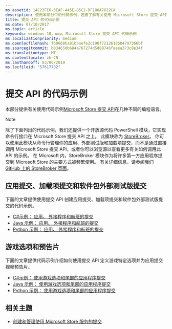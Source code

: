 ```yaml
---
ms.assetid: 14C23FE6-3EAF-445E-85C1-DF188A7822CA
description: 使用本部分中的代码示例，若要了解有关使用 Microsoft Store 提交 API 的详细信息。
title: 提交 API 的代码示例
ms.date: 07/10/2017
ms.topic: article
keywords: windows 10，uwp，Microsoft Store 提交 API 代码示例
ms.localizationpriority: medium
ms.openlocfilehash: f60668ba81bbaefe2c190f7212618684797366bf
ms.sourcegitcommit: b034650b684a767274d5d88746faeea373c8e34f
ms.translationtype: MT
ms.contentlocale: zh-CN
ms.lasthandoff: 03/06/2019
ms.locfileid: "57617732"
---
```

# <a name="code-examples-for-the-submission-api"></a>提交 API 的代码示例

本部分提供有关使用代码示例[Microsoft Store 提交 API](create-and-manage-submissions-using-windows-store-services.md)在几种不同的编程语言。

> [!NOTE]
> 除了下面列出的代码示例，我们还提供一个开放源代码 PowerShell 模块，它实现命令行接口在 Microsoft Store 提交 API 之上。 此模块称为 [StoreBroker](https://aka.ms/storebroker)。 你可以使用此模块从命令行管理你的应用、外部测试版和加载项提交，而不是通过直接调用 Microsoft Store 提交 API，或者你可以浏览源以查看更多有关如何调用此 API 的示例。 在 Microsoft 内，StoreBroker 模块作为将许多第一方应用程序提交到 Microsoft Store 的主要方式被频繁使用。 有关详细信息，请参阅我们 [GitHub 上的 StoreBroker 页面](https://aka.ms/storebroker)。

## <a name="app-submissions-add-on-submissions-and-package-flight-submissions"></a>应用提交、加载项提交和软件包外部测试版提交

下面的文章提供使用提交 API 创建应用提交、加载项提交和软件包外部测试版提交的代码示例。

* [C#示例： 应用、 外接程序和航班的提交](csharp-code-examples-for-the-windows-store-submission-api.md)
* [Java 示例： 应用、 外接程序和航班的提交](java-code-examples-for-the-windows-store-submission-api.md)
* [Python 示例： 应用、 外接程序和航班的提交](python-code-examples-for-the-windows-store-submission-api.md)

## <a name="game-options-and-trailers"></a>游戏选项和预告片

下面的文章提供代码示例介绍如何使用提交 API 定义游戏特定选项并为应用提交视频预告片。

* [C#示例： 使用游戏选项和尾部的应用程序提交](csharp-code-examples-for-submissions-game-options-and-trailers.md)
* [Java 示例： 使用游戏选项和尾部的应用程序提交](java-code-examples-for-submissions-game-options-and-trailers.md)
* [Python 示例： 使用游戏选项和尾部的应用程序提交](python-code-examples-for-submissions-game-options-and-trailers.md)

## <a name="related-topics"></a>相关主题

* [创建和管理使用 Microsoft Store 服务的提交](create-and-manage-submissions-using-windows-store-services.md)
